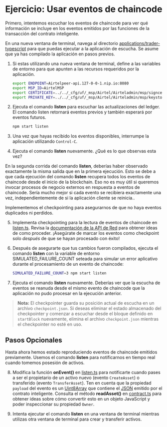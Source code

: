# Ejercicio: Usar eventos de chaincode

Primero, intentemos escuchar los eventos de chaincode para ver qué información se incluye en los eventos emitidos por las funciones de la transacción del contrato inteligente.

En una nueva ventana de terminal, navega al directorio [applications/trader-typescript](../../applications/trader-typescript/) para que puedas ejecutar a la aplicación de escucha.
Se asume que ya has compilado la aplicación en pasos previos.

1. Si estas utilizando una nueva ventana de terminal, define a las variables de entorno para que apunten a las recursos requeridos por la aplicación.
    ```bash
    export ENDPOINT=Airtelpeer-api.127-0-0-1.nip.io:8080
    export MSP_ID=AirtelMSP
    export CERTIFICATE=../../_cfg/uf/_msp/Airtel/Airteladmin/msp/signcerts/cert.pem
    export PRIVATE_KEY=../../_cfg/uf/_msp/Airtel/Airteladmin/msp/keystore/cert_sk
    ```

2. Ejecuta el comando **listen** para escuchar las actualizaciones del ledger. El comando listen retornará eventos previos y también esperará por eventos futuros.
    ```bash
    npm start listen
    ```

3. Una vez que hayas recibido los eventos disponibles, interrumpe la aplicación utilizando `Control-C`.

4. Ejecuta el comando **listen** nuevamente. ¿Qué es lo que observas esta vez?

En la segunda corrida del comando **listen**, deberías haber observado exactamente la misma salida que en la primera ejecución. Esto se debe a que cada ejecución del comando **listen** recupera todos los eventos de chaincode desde el inicio de la blockchain. Eso no es muy útil si queremos invocar procesos de negocio externos en respuesta a eventos de chaincode. Sería mucho mejor si cada evento se recibiera exactamente una vez, independientemente de si la aplicación cliente se reinicia..

Implementemos el checkpointing para asegurarnos de que no haya eventos duplicados ni perdidos.

5. Implementa checkpointing para la lectura de eventos de chaincode en [listen.ts](../../applications/trader-typescript/src/commands/listen.ts). Revisa la [documentación de la API de Red](https://hyperledger.github.io/fabric-gateway/main/api/node/interfaces/Network.html) para obtener ideas de como proceder. ¡Asegúrate de marcar los eventos como checkpoint solo *después* de que se hayan procesado con éxito!

6. Después de asegurarte que tus cambios fueron compilados, ejecuta el comando **listen** con la variable de entorno SIMULATED_FAILURE_COUNT seteada para simular un error aplicativo durante el procesamiento de un evento de chaincode:
    ```bash
    SIMULATED_FAILURE_COUNT=3 npm start listen
    ```

7. Ejecuta el comando **listen** nuevamente. Deberías ver que la escucha de eventos se reanuda desde el mismo evento de chaincode que la aplicación no pudo procesar en la ejecución anterior.

> **Nota:** El checkpointer guarda su posición actual de escucha en un archivo `checkpoint.json`. Si deseas eliminar el estado almacenado del checkpointer y comenzar a escuchar desde el bloque definido en `startBlock` nuevamente, elimina el archivo `checkpoint.json` mientras el checkpointer no esté en uso.

## Pasos Opcionales

Hasta ahora hemos estado reproduciendo eventos de chaincode emitidos previamente. Usemos el comando **listen** para notificarnos en tiempo real cuando tomemos posesión de activos.

8. Modifica la función **onEvent()** en [listen.ts](../../applications/trader-typescript/src/commands/listen.ts) para notificarte cuando pases a ser el propietario de un activo nuevo (evento `CreateAsset`) o transferido (evento `TransferAsset`). Ten en cuenta que la propiedad `payload` del evento es un [Uint8Array](https://developer.mozilla.org/en-US/docs/Web/JavaScript/Reference/Global_Objects/Uint8Array) que contiene el [JSON](https://en.wikipedia.org/wiki/JSON) emitido por el contrato inteligente. Consulta el método **readAsset()** en [contract.ts](../../applications/trader-typescript/src/contract.ts) para obtener ideas sobre cómo convertir esto en un objeto JavaScript y poder inspeccionar su propiedad `Owner`.

9. Intenta ejecutar el comando **listen** en una ventana de terminal mientras utilizas otra ventana de terminal para crear y transferir activos.
